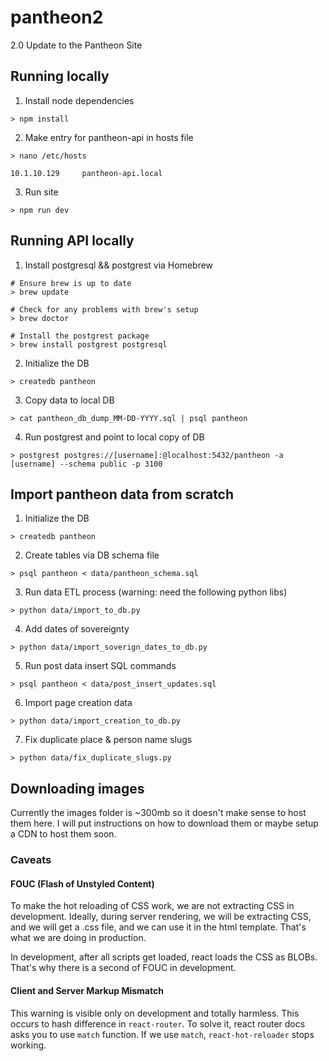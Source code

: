 # pantheon2
2.0 Update to the Pantheon Site

## Running locally
1. Install node dependencies
  ```
  > npm install
  ```

2. Make entry for pantheon-api in hosts file
  ```
  > nano /etc/hosts

  10.1.10.129     pantheon-api.local
  ```

3. Run site
  ```
  > npm run dev
  ```

## Running API locally
1. Install postgresql && postgrest via Homebrew
  ```
  # Ensure brew is up to date
  > brew update

  # Check for any problems with brew's setup
  > brew doctor

  # Install the postgrest package
  > brew install postgrest postgresql
  ```

2. Initialize the DB
  ```
  > createdb pantheon
  ```

3. Copy data to local DB
  ```
  > cat pantheon_db_dump_MM-DD-YYYY.sql | psql pantheon
  ```

4. Run postgrest and point to local copy of DB
```
> postgrest postgres://[username]:@localhost:5432/pantheon -a [username] --schema public -p 3100
```

## Import pantheon data from scratch

1. Initialize the DB
  ```
  > createdb pantheon
  ```

2. Create tables via DB schema file
  ```
  > psql pantheon < data/pantheon_schema.sql
  ```

3. Run data ETL process (warning: need the following python libs)
  ```
  > python data/import_to_db.py
  ```

4. Add dates of sovereignty
  ```
  > python data/import_soverign_dates_to_db.py
  ```

5. Run post data insert SQL commands
  ```
  > psql pantheon < data/post_insert_updates.sql
  ```

6. Import page creation data
  ```
  > python data/import_creation_to_db.py
  ```

7. Fix duplicate place & person name slugs
  ```
  > python data/fix_duplicate_slugs.py
  ```


## Downloading images

Currently the images folder is ~300mb so it doesn't make sense to host them here. I will put instructions on how to download them or maybe setup a CDN to host them soon.


### Caveats

#### FOUC (Flash of Unstyled Content)
To make the hot reloading of CSS work, we are not extracting CSS in development. Ideally, during server rendering, we will be extracting CSS, and we will get a .css file, and we can use it in the html template. That's what we are doing in production.

In development, after all scripts get loaded, react loads the CSS as BLOBs. That's why there is a second of FOUC in development.

#### Client and Server Markup Mismatch
This warning is visible only on development and totally harmless. This occurs to hash difference in `react-router`. To solve it, react router docs asks you to use `match` function. If we use `match`, `react-hot-reloader` stops working.
